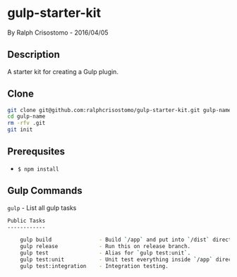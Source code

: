 # gulp-starter-kit
By Ralph Crisostomo - 2016/04/05

## Description
A starter kit for creating a Gulp plugin.

## Clone
```bash
git clone git@github.com:ralphcrisostomo/gulp-starter-kit.git gulp-name
cd gulp-name
rm -rfv .git
git init
```

## Prerequsites
* `$ npm install`

## Gulp Commands
`gulp` - List all gulp tasks

```bash
Public Tasks
------------

	gulp build               - Build `/app` and put into `/dist` directory.
	gulp release             - Run this on release branch.
	gulp test                - Alias for `gulp test:unit`.
	gulp test:unit           - Unit test everything inside `/app` directory.
	gulp test:integration    - Integration testing.

```